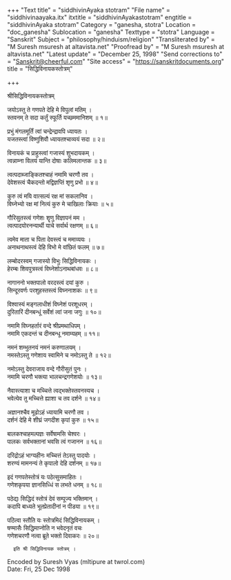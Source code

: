 +++
"Text title" = "siddhivinAyaka stotram"
"File name" = "siddhivinaayaka.itx"
itxtitle = "siddhivinAyakastotram"
engtitle = "siddhivinAyaka stotram"
Category = "ganesha, stotra"
Location = "doc_ganesha"
Sublocation = "ganesha"
Texttype = "stotra"
Language = "Sanskrit"
Subject = "philosophy/hinduism/religion"
"Transliterated by" = "M Suresh msuresh at altavista.net"
"Proofread by" = "M Suresh msuresh at altavista.net"
"Latest update" = "December 25, 1998"
"Send corrections to" = "Sanskrit@cheerful.com"
"Site access" = "https://sanskritdocuments.org"
title = "सिद्धिविनायकस्तोत्रम्"

+++
  
 श्रीसिद्धिविनायकस्तोत्रम्   
  
जयोऽस्तु ते गणपते देहि मे विपुलां मतिम् ।  
स्तवनम् ते सदा कर्तुं स्फूर्ति यच्छममानिशम् ॥ १॥  
  
प्रभुं मंगलमूर्तिं त्वां चन्द्रेन्द्रावपि ध्यायतः ।  
यजतस्त्वां विष्णुशिवौ ध्यायतश्चाव्ययं सदा ॥ २॥  
  
विनायकं च प्राहुस्त्वां गजास्यं शुभदायकम् ।  
त्वन्नाम्ना विलयं यान्ति दोषाः कलिमलान्तक ॥ ३॥  
  
त्वत्पदाब्जाङ्कितश्चाहं नमामि चरणौ तव ।  
देवेशस्त्वं चैकदन्तो मद्विज्ञप्तिं श‍ृणु प्रभो ॥ ४॥  
  
कुरु त्वं मयि वात्सल्यं रक्ष मां सकलानिव ।  
विघ्नेभ्यो रक्ष मां नित्यं कुरु मे चाखिलाः क्रियाः ॥ ५॥  
  
गौरिसुतस्त्वं गणेशः शॄणु विज्ञापनं मम ।  
त्वत्पादयोरनन्यार्थी याचे सर्वार्थ रक्षणम् ॥ ६॥  
  
त्वमेव माता च पिता देवस्त्वं च ममाव्ययः ।  
अनाथनाथस्त्वं देहि विभो मे वांछितं फलम् ॥ ७॥  
  
लम्बोदरस्वम् गजास्यो विभुः सिद्धिविनायकः ।  
हेरम्बः शिवपुत्रस्त्वं विघ्नेशोऽनाथबांधवः ॥ ८॥  
  
नागाननो भक्तपालो वरदस्त्वं दयां कुरु ।  
सिन्दूरवर्णः परशुहस्तस्त्वं विघ्ननाशकः ॥ ९॥  
  
विश्वास्यं मङ्गलाधीशं विघ्नेशं परशूधरम् ।  
दुरितारिं दीनबन्धूं सर्वेशं त्वां जना जगुः ॥ १०॥  
  
नमामि विघ्नहर्तारं वन्दे श्रीप्रमथाधिपम् ।  
नमामि एकदन्तं च दीनबन्धू नमाम्यहम् ॥ ११॥  
  
नमनं शम्भुतनयं नमनं करुणालयम् ।  
नमस्तेऽस्तु गणेशाय स्वामिने च नमोऽस्तु ते ॥ १२॥  
  
नमोऽस्तु देवराजाय वन्दे गौरीसुतं पुनः ।  
नमामि चरणौ भक्त्या भालचन्द्रगणेशयोः ॥ १३॥  
  
नैवास्त्याशा च मच्चित्ते त्वद्भक्तेस्तवनस्यच ।  
भवेत्येव तु मच्चित्ते ह्याशा च तव दर्शने ॥ १४॥  
  
अज्ञानश्चैव मूढोऽहं ध्यायामि चरणौ तव ।  
दर्शनं देहि मे शीघ्रं जगदीश कृपां कुरु ॥ १५॥  
  
बालकश्चाहमल्पज्ञः सर्वेषामसि चेश्वरः ।  
पालकः सर्वभक्तानां भवसि त्वं गजानन ॥ १६॥  
  
दरिद्रोऽहं भाग्यहीनः मच्चित्तं तेऽस्तु पादयोः ।  
शरण्यं मामनन्यं ते कृपालो देहि दर्शनम् ॥ १७॥  
  
इदं गणपतेस्तोत्रं यः पठेत्सुसमाहितः ।  
गणेशकृपया ज्ञानसिध्धिं स लभते धनम् ॥ १८॥  
  
पठेद्यः सिद्धिदं स्तोत्रं देवं सम्पूज्य भक्तिमान् ।  
कदापि बाध्यते भूतप्रेतादीनां न पीडया ॥ १९॥  
  
पठित्वा स्तौति यः स्तोत्रमिदं सिद्धिविनायकम् ।  
षण्मासैः सिद्धिमाप्नोति न भवेदनृतं वचः  
गणेशचरणौ नत्वा ब्रूते भक्तो दिवाकरः ॥ २०॥  
  
      इति श्री सिद्धिविनायक स्तोत्रम् ।  
  
Encoded by Suresh Vyas (mltipure at twrol.com)  
Date: Fri, 25 Dec 1998  
  
